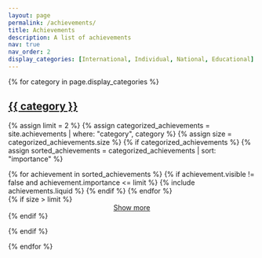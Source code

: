 ```yaml
---
layout: page
permalink: /achievements/
title: Achievements
description: A list of achievements
nav: true
nav_order: 2
display_categories: [International, Individual, National, Educational]
---
```


<!-- pages/projects.md -->
<div class="projects">
  {% for category in page.display_categories %}
  <a id="{{ category }}" href=".#{{ category }}">
    <h2 class="category">{{ category }}</h2>
  </a>

  {% assign limit = 2 %}
  {% assign categorized_achievements = site.achievements | where: "category", category %}
  {% assign size = categorized_achievements.size %}
  {% if categorized_achievements %}
    {% assign sorted_achievements = categorized_achievements | sort: "importance" %}
    <div class="container">
      <div class="row row-cols-1 row-cols-md-1">
      {% for achievement in sorted_achievements %}
        {% if achievement.visible != false and achievement.importance <= limit %}
          {% include achievements.liquid %}
        {% endif %}
      {% endfor %}
      </div>
    </div>
    {% if size > limit %}
      <center><a href="{{ site.url }}/{{ category | downcase }}">Show more</a></center>
    {% endif %}

  {% endif %}

  {% endfor %}

</div>
